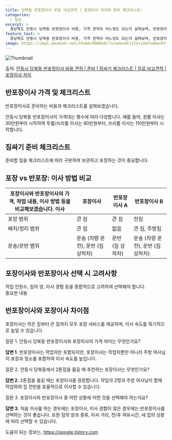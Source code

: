 ```yaml
---
title: 당북동 반포장이사 무료 비교견적 | 포장이사 차이와 준비 체크리스트!
categories:
  - 일상
excerpt: >
  경상북도 안동시 당북동 반포장이사 비용, 가격 견적이 어느정도 되는지 살펴보며, 반포장이사를 준비함에 있어 짐싸기 준비 체크리스트가 무엇인지 보겠습니다. 마지막으로 포장이사와 차이점을 통해 무료 비교견적으로 어떤 것이 더 합리적인 선택인지 공유 드립니다.안동시 당북동 포장이사 견적 샘플 보기 👈 클릭안동시 당북동 포장이사 가격 살펴보기 👈 클릭안동시 당북동 반포장이사 평균 이사 비용평수안동시 당북동 평균 이사 비용원룸 이사9평 이하 (1톤)30만원~투룸/쓰리룸 이사16평 ~ 20평 (2.5톤)80만원~쓰리룸 이사21평 (5톤) ~110만원~우리집 무료 이사견적 받기 👈 클릭포장 vs 반포장: 이사 방법 비교이사 방법에 따라 가격과 작업 범위가 다르므로 포장과 반포장에 대해 비교해보겠습니다.포장 가격..
feature_text: >
  경상북도 안동시 당북동 반포장이사 비용, 가격 견적이 어느정도 되는지 살펴보며, 반포장이사를 준비함에 있어 짐싸기 준비 체크리스트가 무엇인지 보겠습니다. 마지막으로 포장이사와 차이점을 통해 무료 비교견적으로 어떤 것이 더 합리적인 선택인지 공유 드립니다.안동시 당북동 포장이사 견적 샘플 보기 👈 클릭안동시 당북동 포장이사 가격 살펴보기 👈 클릭안동시 당북동 반포장이사 평균 이사 비용평수안동시 당북동 평균 이사 비용원룸 이사9평 이하 (1톤)30만원~투룸/쓰리룸 이사16평 ~ 20평 (2.5톤)80만원~쓰리룸 이사21평 (5톤) ~110만원~우리집 무료 이사견적 받기 👈 클릭포장 vs 반포장: 이사 방법 비교이사 방법에 따라 가격과 작업 범위가 다르므로 포장과 반포장에 대해 비교해보겠습니다.포장 가격..
image: https://img1.daumcdn.net/thumb/R800x0/?scode=mtistory2&fname=https%3A%2F%2Fblog.kakaocdn.net%2Fdn%2Fb8Wlxx%2FbtsHdwJqbLL%2FkCsxx1QQ2BcjK0wEtbiAok%2Fimg.webp
---
```


![Thumbnail](https://img1.daumcdn.net/thumb/R800x0/?scode=mtistory2&fname=https%3A%2F%2Fblog.kakaocdn.net%2Fdn%2Fb8Wlxx%2FbtsHdwJqbLL%2FkCsxx1QQ2BcjK0wEtbiAok%2Fimg.webp)

<p>출처: <a href="https://qoogle.tistory.com/9454" rel="dofollow">안동시 당북동 반포장이사 비용 견적 | 준비 | 짐싸기 체크리스트 | 무료 비교견적 | 포장이사 차이</a> </p>

## 반포장이사 가격 및 체크리스트

반포장이사로 준비하는 비용과 체크리스트를 살펴보겠습니다.

안동시 당북동 반포장이사의 가격대는 평수에 따라 다양합니다. 예를 들어, 원룸 이사는 30만원부터 시작하여 투룸/쓰리룸 이사는 80만원부터,
쓰리룸 이사는 110만원부터 시작합니다.

## **짐싸기 준비 체크리스트**

준비할 짐을 체크리스트에 따라 구분하여 보관하고 포장하는 것이 중요합니다.

## **포장 vs 반포장: 이사 방법 비교**

포장이사와 반포장이사의 가격, 작업 내용, 이사 방법 등을 비교해보겠습니다.  **이사** | **포장이사** | **반포장이사 A** | **반포장이사 B**  
---|---|---|---  
포장 범위 | 큰 짐 | 큰 짐 | 잔짐  
배치/정리 범위 | 큰 짐 | 없음 | 큰 짐, 주방짐  
운송/운반 범위 | 운송 (차량 운전), 운반 (짐 상하차) | 운반 (짐 상하차) | 운송 (차량 운전), 운반 (짐 상하차)  
  
## **포장이사와 반포장이사 선택 시 고려사항**

작업 인원수, 짐의 양, 이사 경험 등을 종합적으로 고려하여 선택해야 합니다.  
중요한 내용

## **반포장이사와 포장이사 차이점**

포장이사는 작은 짐부터 큰 짐까지 모두 포장 서비스를 제공하며, 이사 속도를 획기적으로 높일 수 있습니다.

질문 1. 안동시 당북동 반포장이사와 포장이사의 가격 차이는 무엇인가요?

**답변 1.** 반포장이사는 작업자만 포함되지만, 포장이사는 작업자뿐만 아니라 주방 여사님이 포장과 청소를 포함하여 이사 속도를 높입니다.

질문 2. 안동시 당북동에서 2톤짐을 옮길 때 추천하는 포장이사는 무엇인가요?

**답변 2.** 2톤짐을 옮길 때는 포장이사를 권장합니다. 작업자 2명과 주방 여사님이 함께 작업하여 집 전반을 효율적으로 이사할 수
있습니다.

질문 3. 포장이사와 반포장이사 중 어떤 상황에 어떤 것을 선택해야 하는지요?

**답변 3.** 처음 이사를 하는 경우에는 포장이사, 이사 경험이 많은 경우에는 반포장이사를 선택하는 것이 좋습니다. 또한 짐의 양과
종류, 이사 거리, 전/후 여유시간, 새 집의 상황에 따라 선택할 수 있습니다.

 

도움이 되는 정보는, <a href="https://qoogle.tistory.com" rel="dofollow">https://qoogle.tistory.com</a>


